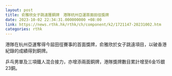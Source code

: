 ```yaml
---
layout: post
title: 俞雅欣女子跳遠獲銅牌　港隊杭州亞運首面田徑獎牌
date: 2023-10-02 22:34:31.000000000 +08:00
link: https://news.rthk.hk/rthk/ch/component/k2/1721147-20231002.htm
categories: rthk
---
```


港隊在杭州亞運奪得今屆田徑賽事的首面獎牌，俞雅欣於女子跳遠項目，以破香港紀錄的成績得到銅牌。

乒乓男單及三項鐵人混合接力，亦增添兩面銅牌，港隊獎牌數目累計增至6金15銀23銅。
